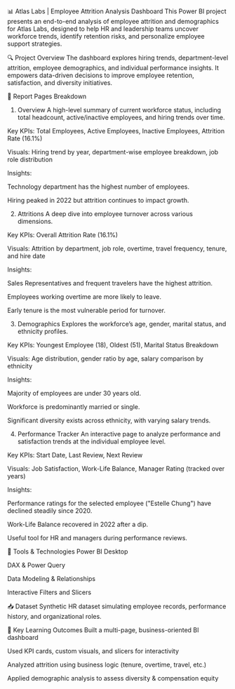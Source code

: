 📊 Atlas Labs | Employee Attrition Analysis Dashboard
This Power BI project presents an end-to-end analysis of employee attrition and demographics for Atlas Labs, designed to help HR and leadership teams uncover workforce trends, identify retention risks, and personalize employee support strategies.

🔍 Project Overview
The dashboard explores hiring trends, department-level attrition, employee demographics, and individual performance insights. It empowers data-driven decisions to improve employee retention, satisfaction, and diversity initiatives.

📁 Report Pages Breakdown
1. Overview
A high-level summary of current workforce status, including total headcount, active/inactive employees, and hiring trends over time.

Key KPIs: Total Employees, Active Employees, Inactive Employees, Attrition Rate (16.1%)

Visuals: Hiring trend by year, department-wise employee breakdown, job role distribution

Insights:

Technology department has the highest number of employees.

Hiring peaked in 2022 but attrition continues to impact growth.

2. Attritions
A deep dive into employee turnover across various dimensions.

Key KPIs: Overall Attrition Rate (16.1%)

Visuals: Attrition by department, job role, overtime, travel frequency, tenure, and hire date

Insights:

Sales Representatives and frequent travelers have the highest attrition.

Employees working overtime are more likely to leave.

Early tenure is the most vulnerable period for turnover.

3. Demographics
Explores the workforce’s age, gender, marital status, and ethnicity profiles.

Key KPIs: Youngest Employee (18), Oldest (51), Marital Status Breakdown

Visuals: Age distribution, gender ratio by age, salary comparison by ethnicity

Insights:

Majority of employees are under 30 years old.

Workforce is predominantly married or single.

Significant diversity exists across ethnicity, with varying salary trends.

4. Performance Tracker
An interactive page to analyze performance and satisfaction trends at the individual employee level.

Key KPIs: Start Date, Last Review, Next Review

Visuals: Job Satisfaction, Work-Life Balance, Manager Rating (tracked over years)

Insights:

Performance ratings for the selected employee ("Estelle Chung") have declined steadily since 2020.

Work-Life Balance recovered in 2022 after a dip.

Useful tool for HR and managers during performance reviews.

📌 Tools & Technologies
Power BI Desktop

DAX & Power Query

Data Modeling & Relationships

Interactive Filters and Slicers

📥 Dataset
Synthetic HR dataset simulating employee records, performance history, and organizational roles.

🎯 Key Learning Outcomes
Built a multi-page, business-oriented BI dashboard

Used KPI cards, custom visuals, and slicers for interactivity

Analyzed attrition using business logic (tenure, overtime, travel, etc.)

Applied demographic analysis to assess diversity & compensation equity
